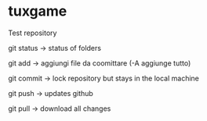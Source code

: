 # tuxgame
Test repository

git status  -> status of folders

git add     -> aggiungi file da coomittare (-A aggiunge tutto)

git commit  -> lock repository but stays in the local machine

git push    -> updates github

git pull    -> download all changes
